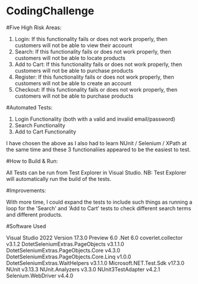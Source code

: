# CodingChallenge

#Five High Risk Areas:

1)	Login:
	If this functionality fails or does not work properly, then customers will not be able to view their account
2)	Search:
	If this functionality fails or does not work properly, then customers will not be able to locate products
3)	Add to Cart:
	If this functionality fails or does not work properly, then customers will not be able to purchase products
4)	Register:
	If this functionality fails or does not work properly, then customers will not be able to create an account
5)	Checkout:
	If this functionality fails or does not work properly, then customers will not be able to purchase products

#Automated Tests:

1)	Login Functionality (both with a valid and invalid email/password)
2)	Search Functionality
3)	Add to Cart Functionality

I have chosen the above as I also had to learn NUnit / Selenium / XPath at the same time and these 3 functionaliies appeared to be the easiest to test.

#How to Build & Run:

All Tests can be run from Test Explorer in Visual Studio. NB: Test Explorer will automatically run the build of the tests.

#Improvements:

With more time, I could expand the tests to include such things as running a loop for the 'Search' and 'Add to Cart' tests to check different search terms and different products.

#Software Used

Visual Studio 2022							Version 17.3.0 Preview 6.0
.Net										6.0
coverlet.collector							v3.1.2
DotetSeleniumExtras.PageObjects				v3.1.1.0
DotetSeleniumExtras.PageObjects.Core		v4.3.0
DotetSeleniumExtras.PageObjects.Core.Linq	v1.0.0
DotetSeleniumExtras.WaitHelpers				v3.1.1.0
Microsoft.NET.Test.Sdk						v17.3.0
NUnit										v3.13.3
NUnit.Analyzers								v3.3.0
NUnit3TestAdapter							v4.2.1
Selenium.WebDriver							v4.4.0
